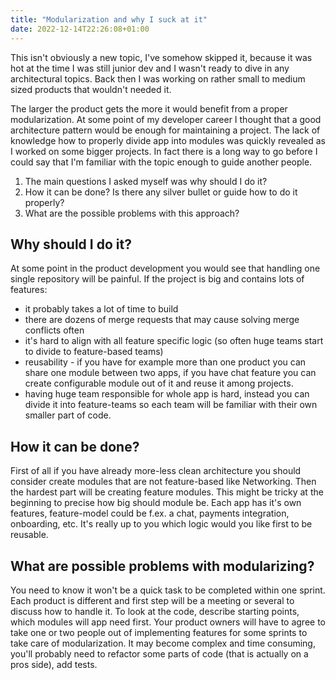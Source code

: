 ```yaml
---
title: "Modularization and why I suck at it"
date: 2022-12-14T22:26:08+01:00
---
```


This isn't obviously a new topic, I've somehow skipped it, because it was hot at the time I was still junior dev and I wasn't ready to dive in any architectural topics. Back then I was working on rather small to medium sized products that wouldn't needed it.

The larger the product gets the more it would benefit from a proper modularization.
At some point of my developer career I thought that a good architecture pattern would be enough for maintaining a project. 
The lack of knowledge how to properly divide app into modules was quickly revealed as I worked on some bigger projects.
In fact there is a long way to go before I could say that I'm familiar with the topic enough to guide another people.

1. The main questions I asked myself was why should I do it? 
2. How it can be done? Is there any silver bullet or guide how to do it properly?
3. What are the possible problems with this approach?

## Why should I do it?

At some point in the product development you would see that handling one single repository will be painful.
If the project is big and contains lots of features:
* it probably takes a lot of time to build
* there are dozens of merge requests that may cause solving merge conflicts often
* it's hard to align with all feature specific logic (so often huge teams start to divide to feature-based teams)
* reusability - if you have for example more than one product you can share one module between two apps, if you have chat feature you can create configurable module out of it and reuse it among projects.
* having huge team responsible for whole app is hard, instead you can divide it into feature-teams so each team will be familiar with their own smaller part of code.

## How it can be done?

First of all if you have already more-less clean architecture you should consider create modules that are not feature-based like Networking. Then the hardest part will be creating feature modules. This might be tricky at the beginning to precise how big should module be. Each app has it's own features, feature-model could be f.ex. a chat, payments integration, onboarding, etc. It's really up to you which logic would you like first to be reusable.

## What are possible problems with modularizing?

You need to know it won't be a quick task to be completed within one sprint. Each product is different and first step will be a meeting or several to discuss how to handle it. To look at the code, describe starting points, which modules will app need first.
Your product owners will have to agree to take one or two people out of implementing features for some sprints to take care of modularization. 
It may become complex and time consuming, you'll probably need to refactor some parts of code (that is actually on a pros side), add tests.
